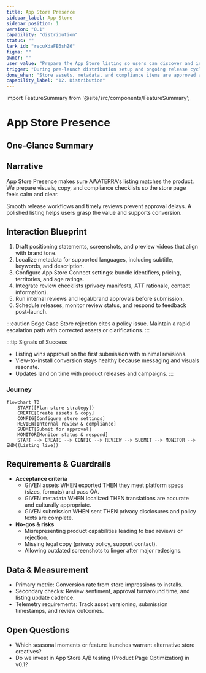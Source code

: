 ```yaml
---
title: App Store Presence
sidebar_label: App Store
sidebar_position: 1
version: "0.1"
capability: "distribution"
status: ""
lark_id: "recuXdaFE6shZ6"
figma: ""
owner: ""
user_value: "Prepare the App Store listing so users can discover and install AWATERRA"
trigger: "During pre-launch distribution setup and ongoing release cycles"
done_when: "Store assets, metadata, and compliance items are approved and ready for submission"
capability_label: "12. Distribution"
---
```


import FeatureSummary from '@site/src/components/FeatureSummary';

# App Store Presence

## One-Glance Summary

<FeatureSummary />

## Narrative
App Store Presence makes sure AWATERRA's listing matches the product. We prepare visuals, copy, and compliance checklists so the store page feels calm and clear.

Smooth release workflows and timely reviews prevent approval delays. A polished listing helps users grasp the value and supports conversion.

## Interaction Blueprint
1. Draft positioning statements, screenshots, and preview videos that align with brand tone.
2. Localize metadata for supported languages, including subtitle, keywords, and description.
3. Configure App Store Connect settings: bundle identifiers, pricing, territories, and age ratings.
4. Integrate review checklists (privacy manifests, ATT rationale, contact information).
5. Run internal reviews and legal/brand approvals before submission.
6. Schedule releases, monitor review status, and respond to feedback post-launch.

:::caution Edge Case
Store rejection cites a policy issue. Maintain a rapid escalation path with corrected assets or clarifications.
:::

:::tip Signals of Success
- Listing wins approval on the first submission with minimal revisions.
- View-to-install conversion stays healthy because messaging and visuals resonate.
- Updates land on time with product releases and campaigns.
:::

### Journey

```mermaid
flowchart TD
    START([Plan store strategy])
    CREATE[Create assets & copy]
    CONFIG[Configure store settings]
    REVIEW[Internal review & compliance]
    SUBMIT[Submit for approval]
    MONITOR[Monitor status & respond]
    START --> CREATE --> CONFIG --> REVIEW --> SUBMIT --> MONITOR --> END((Listing live))
```

## Requirements & Guardrails
- **Acceptance criteria**
  - GIVEN assets WHEN exported THEN they meet platform specs (sizes, formats) and pass QA.
  - GIVEN metadata WHEN localized THEN translations are accurate and culturally appropriate.
  - GIVEN submission WHEN sent THEN privacy disclosures and policy texts are complete.
- **No-gos & risks**
  - Misrepresenting product capabilities leading to bad reviews or rejection.
  - Missing legal copy (privacy policy, support contact).
  - Allowing outdated screenshots to linger after major redesigns.

## Data & Measurement
- Primary metric: Conversion rate from store impressions to installs.
- Secondary checks: Review sentiment, approval turnaround time, and listing update cadence.
- Telemetry requirements: Track asset versioning, submission timestamps, and review outcomes.

## Open Questions
- Which seasonal moments or feature launches warrant alternative store creatives?
- Do we invest in App Store A/B testing (Product Page Optimization) in v0.1?
